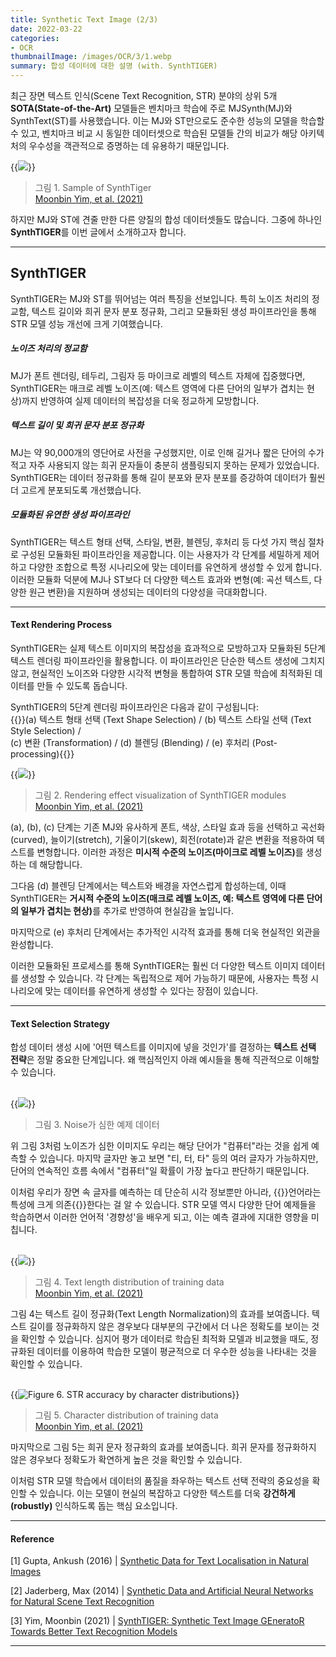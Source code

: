 ```yaml
---
title: Synthetic Text Image (2/3)
date: 2022-03-22
categories:
- OCR
thumbnailImage: /images/OCR/3/1.webp
summary: 합성 데이터에 대한 설명 (with. SynthTIGER)
---
```

최근 장면 텍스트 인식(Scene Text Recognition, STR) 분야의 상위 5개 <strong>SOTA(State-of-the-Art)</strong> 모델들은 벤치마크 학습에 주로 MJSynth(MJ)와 SynthText(ST)를 사용했습니다. 이는 MJ와 ST만으로도 준수한 성능의 모델을 학습할 수 있고, 벤치마크 비교 시 동일한 데이터셋으로 학습된 모델들 간의 비교가 해당 아키텍처의 우수성을 객관적으로 증명하는 데 유용하기 때문입니다.

{{<image classes="center" src="/images/OCR/3/1.webp">}}
> 그림 1. Sample of SynthTiger<br>
[Moonbin Yim, et al. (2021)](https://arxiv.org/abs/2107.09313)

하지만 MJ와 ST에 견줄 만한 다른 양질의 합성 데이터셋들도 많습니다. 그중에 하나인 <strong>SynthTIGER</strong>를 이번 글에서 소개하고자 합니다.

---
## SynthTIGER
SynthTIGER는 MJ와 ST를 뛰어넘는 여러 특징을 선보입니다. 특히 노이즈 처리의 정교함, 텍스트 길이와 희귀 문자 분포 정규화, 그리고 모듈화된 생성 파이프라인을 통해 STR 모델 성능 개선에 크게 기여했습니다.

##### 노이즈 처리의 정교함
MJ가 폰트 렌더링, 테두리, 그림자 등 마이크로 레벨의 텍스트 자체에 집중했다면, SynthTIGER는 매크로 레벨 노이즈(예: 텍스트 영역에 다른 단어의 일부가 겹치는 현상)까지 반영하여 실제 데이터의 복잡성을 더욱 정교하게 모방합니다.

##### 텍스트 길이 및 희귀 문자 분포 정규화
MJ는 약 90,000개의 영단어로 사전을 구성했지만, 이로 인해 길거나 짧은 단어의 수가 적고 자주 사용되지 않는 희귀 문자들이 충분히 샘플링되지 못하는 문제가 있었습니다. SynthTIGER는 데이터 정규화를 통해 길이 분포와 문자 분포를 증강하여 데이터가 훨씬 더 고르게 분포되도록 개선했습니다.

##### 모듈화된 유연한 생성 파이프라인
SynthTIGER는 텍스트 형태 선택, 스타일, 변환, 블렌딩, 후처리 등 다섯 가지 핵심 절차로 구성된 모듈화된 파이프라인을 제공합니다. 이는 사용자가 각 단계를 세밀하게 제어하고 다양한 조합으로 특정 시나리오에 맞는 데이터를 유연하게 생성할 수 있게 합니다. 이러한 모듈화 덕분에 MJ나 ST보다 더 다양한 텍스트 효과와 변형(예: 곡선 텍스트, 다양한 원근 변환)을 지원하며 생성되는 데이터의 다양성을 극대화합니다.

---
#### Text Rendering Process
SynthTIGER는 실제 텍스트 이미지의 복잡성을 효과적으로 모방하고자 모듈화된 5단계 텍스트 렌더링 파이프라인을 활용합니다. 이 파이프라인은 단순한 텍스트 생성에 그치지 않고, 현실적인 노이즈와 다양한 시각적 변형을 통합하여 STR 모델 학습에 최적화된 데이터를 만들 수 있도록 돕습니다.

SynthTIGER의 5단계 렌더링 파이프라인은 다음과 같이 구성됩니다:<br>
{{<hl-text primary>}}(a) 텍스트 형태 선택 (Text Shape Selection) / (b) 텍스트 스타일 선택 (Text Style Selection) /<br>(c) 변환 (Transformation) / (d) 블렌딩 (Blending) / (e) 후처리 (Post-processing){{</hl-text>}}
<br>

{{<image classes="center" src="/images/OCR/3/3.webp">}}
> 그림 2. Rendering effect visualization of SynthTIGER modules<br>
[Moonbin Yim, et al. (2021)](https://arxiv.org/abs/2107.09313)


(a), (b), (c) 단계는 기존 MJ와 유사하게 폰트, 색상, 스타일 효과 등을 선택하고 곡선화(curved), 늘이기(stretch), 기울이기(skew), 회전(rotate)과 같은 변환을 적용하여 텍스트를 변형합니다. 이러한 과정은 <strong>미시적 수준의 노이즈(마이크로 레벨 노이즈)</strong>를 생성하는 데 해당합니다.

그다음 (d) 블렌딩 단계에서는 텍스트와 배경을 자연스럽게 합성하는데, 이때 SynthTIGER는 <strong>거시적 수준의 노이즈(매크로 레벨 노이즈, 예: 텍스트 영역에 다른 단어의 일부가 겹치는 현상)</strong>를 추가로 반영하여 현실감을 높입니다.

마지막으로 (e) 후처리 단계에서는 추가적인 시각적 효과를 통해 더욱 현실적인 외관을 완성합니다.

이러한 모듈화된 프로세스를 통해 SynthTIGER는 훨씬 더 다양한 텍스트 이미지 데이터를 생성할 수 있습니다. 각 단계는 독립적으로 제어 가능하기 때문에, 사용자는 특정 시나리오에 맞는 데이터를 유연하게 생성할 수 있다는 장점이 있습니다.

---
#### Text Selection Strategy
합성 데이터 생성 시에 '어떤 텍스트를 이미지에 넣을 것인가'를 결정하는 <strong>텍스트 선택 전략</strong>은 정말 중요한 단계입니다. 왜 핵심적인지 아래 예시들을 통해 직관적으로 이해할 수 있습니다.
<br>
<br>

{{<image classes="center" src="/images/OCR/3/4.webp">}}
> 그림 3. Noise가 심한 예제 데이터

위 그림 3처럼 노이즈가 심한 이미지도 우리는 해당 단어가 "컴퓨터"라는 것을 쉽게 예측할 수 있습니다. 마지막 글자만 놓고 보면 "티, 터, 타" 등의 여러 글자가 가능하지만, 단어의 연속적인 흐름 속에서 "컴퓨터"일 확률이 가장 높다고 판단하기 때문입니다.

이처럼 우리가 장면 속 글자를 예측하는 데 단순히 시각 정보뿐만 아니라, {{<hl-text primary>}}언어라는 특성에 크게 의존{{</hl-text>}}한다는 걸 알 수 있습니다. STR 모델 역시 다양한 단어 예제들을 학습하면서 이러한 언어적 '경향성'을 배우게 되고, 이는 예측 결과에 지대한 영향을 미칩니다.
<br>
<br>

{{<image classes="center" src="/images/OCR/3/5.webp">}}
> 그림 4. Text length distribution of training data<br>
[Moonbin Yim, et al. (2021)](https://arxiv.org/abs/2107.09313)

그림 4는 텍스트 길이 정규화(Text Length Normalization)의 효과를 보여줍니다. 텍스트 길이를 정규화하지 않은 경우보다 대부분의 구간에서 더 나은 정확도를 보이는 것을 확인할 수 있습니다. 심지어 평가 데이터로 학습된 최적화 모델과 비교했을 때도, 정규화된 데이터를 이용하여 학습한 모델이 평균적으로 더 우수한 성능을 나타내는 것을 확인할 수 있습니다.
<br>
<br>

{{<image classes="center" src="/images/OCR/3/6.webp" title="Figure 6. STR accuracy by character distributions">}}
> 그림 5. Character distribution of training data<br>
[Moonbin Yim, et al. (2021)](https://arxiv.org/abs/2107.09313)

마지막으로 그림 5는 희귀 문자 정규화의 효과를 보여줍니다. 희귀 문자를 정규화하지 않은 경우보다 정확도가 확연하게 높은 것을 확인할 수 있습니다.

이처럼 STR 모델 학습에서 데이터의 품질을 좌우하는 텍스트 선택 전략의 중요성을 확인할 수 있습니다. 이는 모델이 현실의 복잡하고 다양한 텍스트를 더욱 <strong>강건하게(robustly)</strong> 인식하도록 돕는 핵심 요소입니다.

---
#### Reference
[1] Gupta, Ankush (2016) | [Synthetic Data for Text Localisation in Natural Images](https://www.robots.ox.ac.uk/~vgg/publications/2016/Gupta16)

[2] Jaderberg, Max (2014) | [Synthetic Data and Artificial Neural Networks for Natural Scene Text Recognition](https://www.robots.ox.ac.uk/~vgg/publications/2014/Jaderberg14c) 

[3] Yim, Moonbin (2021) | [SynthTIGER: Synthetic Text Image GEneratoR Towards Better Text Recognition Models](https://arxiv.org/abs/2107.09313)

---